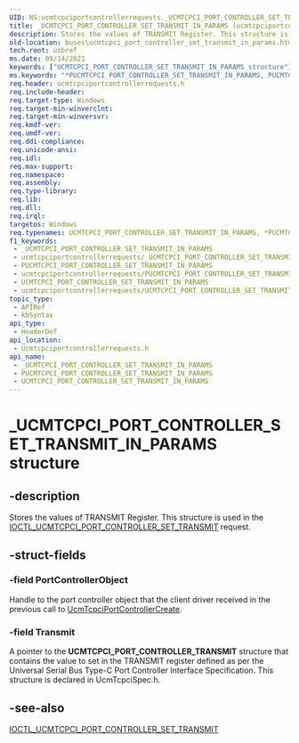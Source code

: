 ```yaml
---
UID: NS:ucmtcpciportcontrollerrequests._UCMTCPCI_PORT_CONTROLLER_SET_TRANSMIT_IN_PARAMS
title: _UCMTCPCI_PORT_CONTROLLER_SET_TRANSMIT_IN_PARAMS (ucmtcpciportcontrollerrequests.h)
description: Stores the values of TRANSMIT Register. This structure is used in the IOCTL_UCMTCPCI_PORT_CONTROLLER_SET_TRANSMIT request.
old-location: buses\ucmtcpci_port_controller_set_transmit_in_params.htm
tech.root: usbref
ms.date: 09/14/2021
keywords: ["UCMTCPCI_PORT_CONTROLLER_SET_TRANSMIT_IN_PARAMS structure"]
ms.keywords: "*PUCMTCPCI_PORT_CONTROLLER_SET_TRANSMIT_IN_PARAMS, PUCMTCPCI_PORT_CONTROLLER_SET_TRANSMIT_IN_PARAMS, PUCMTCPCI_PORT_CONTROLLER_SET_TRANSMIT_IN_PARAMS structure pointer [Buses], UCMTCPCI_PORT_CONTROLLER_SET_TRANSMIT_IN_PARAMS, UCMTCPCI_PORT_CONTROLLER_SET_TRANSMIT_IN_PARAMS structure [Buses], _UCMTCPCI_PORT_CONTROLLER_SET_TRANSMIT_IN_PARAMS, buses.ucmtcpci_port_controller_set_transmit_in_params, ucmtcpciportcontrollerrequests/PUCMTCPCI_PORT_CONTROLLER_SET_TRANSMIT_IN_PARAMS, ucmtcpciportcontrollerrequests/UCMTCPCI_PORT_CONTROLLER_SET_TRANSMIT_IN_PARAMS"
req.header: ucmtcpciportcontrollerrequests.h
req.include-header: 
req.target-type: Windows
req.target-min-winverclnt: 
req.target-min-winversvr: 
req.kmdf-ver: 
req.umdf-ver: 
req.ddi-compliance: 
req.unicode-ansi: 
req.idl: 
req.max-support: 
req.namespace: 
req.assembly: 
req.type-library: 
req.lib: 
req.dll: 
req.irql: 
targetos: Windows
req.typenames: UCMTCPCI_PORT_CONTROLLER_SET_TRANSMIT_IN_PARAMS, *PUCMTCPCI_PORT_CONTROLLER_SET_TRANSMIT_IN_PARAMS
f1_keywords:
 - _UCMTCPCI_PORT_CONTROLLER_SET_TRANSMIT_IN_PARAMS
 - ucmtcpciportcontrollerrequests/_UCMTCPCI_PORT_CONTROLLER_SET_TRANSMIT_IN_PARAMS
 - PUCMTCPCI_PORT_CONTROLLER_SET_TRANSMIT_IN_PARAMS
 - ucmtcpciportcontrollerrequests/PUCMTCPCI_PORT_CONTROLLER_SET_TRANSMIT_IN_PARAMS
 - UCMTCPCI_PORT_CONTROLLER_SET_TRANSMIT_IN_PARAMS
 - ucmtcpciportcontrollerrequests/UCMTCPCI_PORT_CONTROLLER_SET_TRANSMIT_IN_PARAMS
topic_type:
 - APIRef
 - kbSyntax
api_type:
 - HeaderDef
api_location:
 - Ucmtcpciportcontrollerrequests.h
api_name:
 - _UCMTCPCI_PORT_CONTROLLER_SET_TRANSMIT_IN_PARAMS
 - PUCMTCPCI_PORT_CONTROLLER_SET_TRANSMIT_IN_PARAMS
 - UCMTCPCI_PORT_CONTROLLER_SET_TRANSMIT_IN_PARAMS
---
```


# _UCMTCPCI_PORT_CONTROLLER_SET_TRANSMIT_IN_PARAMS structure

## -description

Stores the values of TRANSMIT Register. This structure is used in the [IOCTL_UCMTCPCI_PORT_CONTROLLER_SET_TRANSMIT](./ni-ucmtcpciportcontrollerrequests-ioctl_ucmtcpci_port_controller_set_transmit.md) request.

## -struct-fields

### -field PortControllerObject

Handle to the port controller object that the client driver received in the previous call to [UcmTcpciPortControllerCreate](../ucmtcpciportcontroller/nf-ucmtcpciportcontroller-ucmtcpciportcontrollercreate.md).

### -field Transmit

A pointer to the **UCMTCPCI_PORT_CONTROLLER_TRANSMIT** structure that contains the value to set in the TRANSMIT register defined as per the Universal Serial Bus Type-C Port Controller Interface Specification. This structure is declared in UcmTcpciSpec.h.

## -see-also

[IOCTL_UCMTCPCI_PORT_CONTROLLER_SET_TRANSMIT](./ni-ucmtcpciportcontrollerrequests-ioctl_ucmtcpci_port_controller_set_transmit.md)
